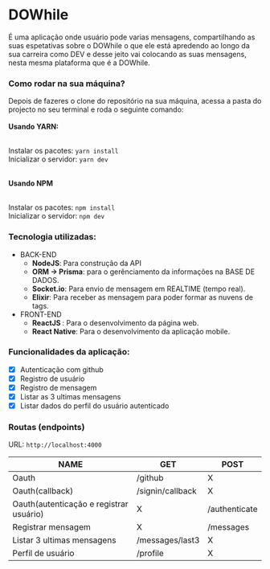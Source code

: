 # DOWhile

<p>
É uma aplicação onde usuário pode varias mensagens, compartilhando as suas espetativas sobre o DOWhile o que ele está apredendo ao longo da sua carreira como DEV e desse jeito vai colocando as suas mensagens, nesta mesma plataforma que é a DOWhile.
</p>

### Como rodar na sua máquina?

<p>Depois de fazeres o clone do repositório na sua máquina, acessa a pasta do projecto no seu terminal e roda o seguinte comando: 
<br />
<br />
<b>Usando YARN: </b>
<br />
<br />

Instalar os pacotes: ``yarn install`` <br />
Inicializar o servidor: ``yarn dev``

<br />
<b>Usando NPM</b>
<br />
<br />

Instalar os pacotes: ``npm install`` <br />
Inicializar o servidor: ``npm dev``

</p>

### Tecnologia utilizadas:

<ul>
    <li>
        BACK-END
        <ul>
            <li><b>NodeJS</b>: Para construção da API</li>
            <li><b>ORM -> Prisma</b>: para o gerênciamento da informações na BASE DE DADOS.</li>
            <li><b>Socket.io</b>: Para envio de mensagem em REALTIME (tempo real).</li>
            <li><b>Elixir</b>: Para receber as mensagem para poder formar as nuvens de tags.</li>
        </ul>
    </li>
    <li>
        FRONT-END
        <ul>
            <li><b> ReactJS </b>: Para o desenvolvimento da página web. </li>
            <li><b> React Native</b>: Para o desenvolvimento da aplicação mobile. </li>
        </ul>
    </li>
</ul>

### Funcionalidades da aplicação:

- [x] Autenticação com github
- [x] Registro de usuário
- [x] Registro de mensagem
- [x] Listar as 3 ultimas mensagens
- [x] Listar dados do perfil do usuário autenticado

### Routas (endpoints)
<p>

URL:  `http://localhost:4000` 

</p>
<table>
    <thead>
        <tr>
            <th>NAME</th>
            <th>GET</th>
            <th>POST</th>
        </tr>
    </head>
    <tbody>
        <tr>
            <td> Oauth </td>
            <td> /github </td>
            <td> X </td>
        </tr>
        <tr>
            <td> Oauth(callback) </td>
            <td> /signin/callback </td>
            <td> X </td>
        </tr>
        <tr>
            <td> Oauth(autenticação e registrar usuário) </td>
            <td> X </td>
            <td> /authenticate </td>
        </tr>
        <tr>
            <td> Registrar mensagem </td>
            <td> X </td>
            <td> /messages </td>
        </tr>
        <tr>
            <td> Listar 3 ultimas mensagens </td>
            <td> /messages/last3 </td>
            <td> X </td>
        </tr>
        <tr>
            <td> Perfil de usuário </td>
            <td> /profile </td>
            <td> X </td>
        </tr>
    </tbody>
</table>
